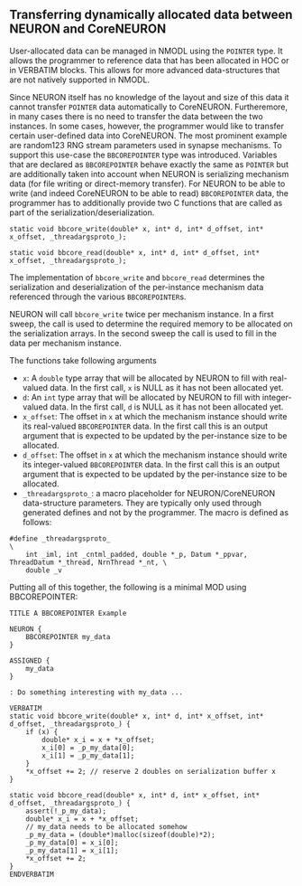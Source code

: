 
## Transferring dynamically allocated data between NEURON and CoreNEURON


User-allocated data can be managed in NMODL using the `POINTER` type. It allows the
programmer to reference data that has been allocated in HOC or in VERBATIM blocks. This
allows for more advanced data-structures that are not natively supported in NMODL.

Since NEURON itself has no knowledge of the layout and size of this data it cannot
transfer `POINTER` data automatically to CoreNEURON. Furtheremore, in many cases there
is no need to transfer the data between the two instances. In some cases, however, the
programmer would like to transfer certain user-defined data into CoreNEURON. The most
prominent example are random123 RNG stream parameters used in synapse mechanisms. To
support this use-case the `BBCOREPOINTER` type was introduced. Variables that are declared as
`BBCOREPOINTER` behave exactly the same as `POINTER` but are additionally taken into account
when NEURON is serializing mechanism data (for file writing or direct-memory transfer).
For NEURON to be able to write (and indeed CoreNEURON to be able to read) `BBCOREPOINTER`
data, the programmer has to additionally provide two C functions that are called as part
of the serialization/deserialization.

```
static void bbcore_write(double* x, int* d, int* d_offset, int* x_offset, _threadargsproto_);

static void bbcore_read(double* x, int* d, int* d_offset, int* x_offset, _threadargsproto_);
```

The implementation of `bbcore_write` and `bbcore_read` determines the serialization and
deserialization of the per-instance mechanism data referenced through the various
`BBCOREPOINTER`s.

NEURON will call `bbcore_write` twice per mechanism instance. In a first sweep, the call is used to
determine the required memory to be allocated on the serialization arrays. In the second sweep the
call is used to fill in the data per mechanism instance.

The functions take following arguments

* `x`: A `double` type array that will be allocated by NEURON to fill with real-valued data. In the
  first call, `x` is NULL as it has not been allocated yet.
* `d`: An `int` type array that will be allocated by NEURON to fill with integer-valued data. In the
  first call, `d` is NULL as it has not been allocated yet.
* `x_offset`: The offset in `x` at which the mechanism instance should write its real-valued
  `BBCOREPOINTER` data. In the first call this is an output argument that is expected to be updated
  by the per-instance size to be allocated.
* `d_offset`: The offset in `x` at which the mechanism instance should write its integer-valued
  `BBCOREPOINTER` data. In the first call this is an output argument that is expected to be updated
  by the per-instance size to be allocated.
* `_threadargsproto_`: a macro placeholder for NEURON/CoreNEURON data-structure parameters. They
  are typically only used through generated defines and not by the programmer. The macro is defined
  as follows:

```
#define _threadargsproto_                                                                         \
    int _iml, int _cntml_padded, double *_p, Datum *_ppvar, ThreadDatum *_thread, NrnThread *_nt, \
    double _v
```

Putting all of this together, the following is a minimal MOD using BBCOREPOINTER:

```
TITLE A BBCOREPOINTER Example 

NEURON {
    BBCOREPOINTER my_data
}

ASSIGNED {
    my_data
}

: Do something interesting with my_data ...

VERBATIM
static void bbcore_write(double* x, int* d, int* x_offset, int* d_offset, _threadargsproto_) {
    if (x) {
        double* x_i = x + *x_offset;
        x_i[0] = _p_my_data[0];
        x_i[1] = _p_my_data[1];
    }
    *x_offset += 2; // reserve 2 doubles on serialization buffer x
}

static void bbcore_read(double* x, int* d, int* x_offset, int* d_offset, _threadargsproto_) {
    assert(!_p_my_data);
    double* x_i = x + *x_offset;
    // my_data needs to be allocated somehow
    _p_my_data = (double*)malloc(sizeof(double)*2); 
    _p_my_data[0] = x_i[0];
    _p_my_data[1] = x_i[1];
    *x_offset += 2;
}
ENDVERBATIM
```

